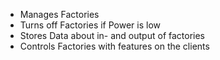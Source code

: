 - Manages Factories
- Turns off Factories if Power is low
- Stores Data about in- and output of factories
- Controls Factories with features on the clients